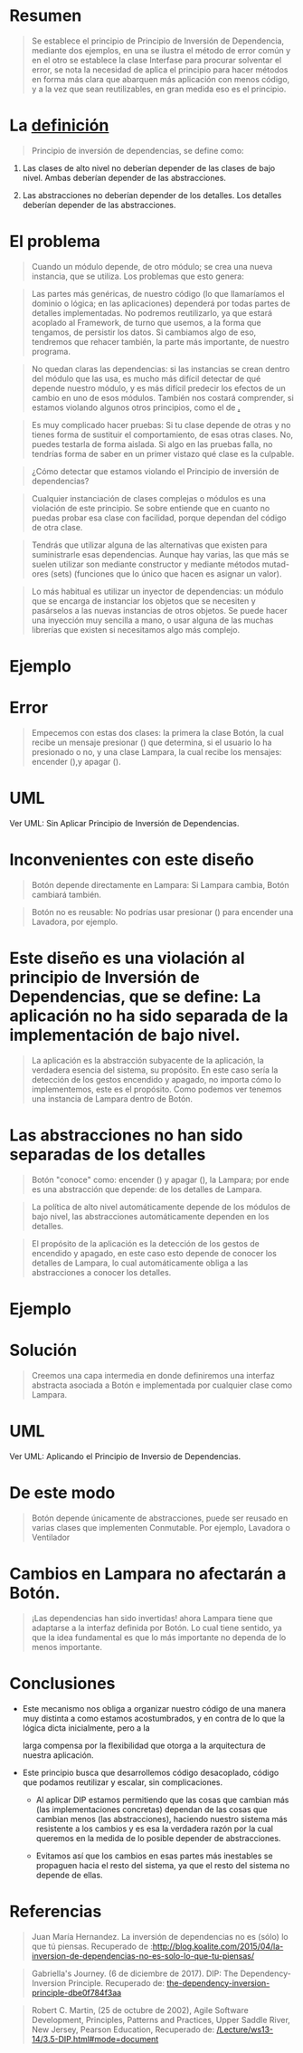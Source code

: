 # Resumen

>   Se establece el principio de Principio de Inversión de Dependencia, mediante
>   dos ejemplos, en una se ilustra el método de error común y en el otro se
>   establece la clase Interfase para procurar solventar el error, se nota la
>   necesidad de aplica el principio para hacer métodos en forma más clara que
>   abarquen más aplicación con menos código, y a la vez que sean reutilizables,
>   en gran medida eso es el principio.

# La [definición](https://en.wikipedia.org/wiki/Dependency_inversion_principle)

>   Principio de inversión de dependencias, se define como:

1.  Las clases de alto nivel no deberían depender de las clases de bajo nivel.
    Ambas deberían depender de las abstracciones.

2.  Las abstracciones no deberían depender de los detalles. Los detalles
    deberían depender de las abstracciones.

# El problema

>   Cuando un módulo depende, de otro módulo; se crea una nueva instancia, que
>   se utiliza. Los problemas que esto genera:

>   Las partes más genéricas, de nuestro código (lo que llamaríamos el dominio o
>   lógica; en las aplicaciones) dependerá por todas partes de detalles
>   implementadas. No podremos reutilizarlo, ya que estará acoplado al
>   Framework, de turno que usemos, a la forma que tengamos, de persistir los
>   datos. Si cambiamos algo de eso, tendremos que rehacer también, la parte más
>   importante, de nuestro programa.

>   No quedan claras las dependencias: si las instancias se crean dentro del
>   módulo que las usa, es mucho más difícil detectar de qué depende nuestro
>   módulo, y es más difícil predecir los efectos de un cambio en uno de esos
>   módulos. También nos costará comprender, si estamos violando algunos otros
>   principios, como el de
>   [.](https://devexperto.com/principio-responsabilidad-unica)

>   Es muy complicado hacer pruebas: Si tu clase depende de otras y no tienes
>   forma de sustituir el comportamiento, de esas otras clases. No, puedes
>   testarla de forma aislada. Si algo en las pruebas falla, no tendrías forma
>   de saber en un primer vistazo qué clase es la culpable.

>   ¿Cómo detectar que estamos violando el Principio de inversión de
>   dependencias?

>   Cualquier instanciación de clases complejas o módulos es una violación de
>   este principio. Se sobre entiende que en cuanto no puedas probar esa clase
>   con facilidad, porque dependan del código de otra clase.

>   Tendrás que utilizar alguna de las alternativas que existen para
>   suministrarle esas dependencias. Aunque hay varias, las que más se suelen
>   utilizar son mediante constructor y mediante métodos mutad-ores (sets)
>   (funciones que lo único que hacen es asignar un valor).

>   Lo más habitual es utilizar un inyector de dependencias: un módulo que se
>   encarga de instanciar los objetos que se necesiten y pasárselos a las nuevas
>   instancias de otros objetos. Se puede hacer una inyección muy sencilla a
>   mano, o usar alguna de las muchas librerías que existen si necesitamos algo
>   más complejo.

# Ejemplo

# Error

>   Empecemos con estas dos clases: la primera la clase Botón, la cual recibe un
>   mensaje presionar () que determina, si el usuario lo ha presionado o no, y
>   una clase Lampara, la cual recibe los mensajes: encender (),y apagar ().

# UML

Ver UML: Sin Aplicar Principio de Inversión de Dependencias.

# Inconvenientes con este diseño

>   Botón depende directamente en Lampara: Si Lampara cambia, Botón cambiará
>   también.

>   Botón no es reusable: No podrías usar presionar () para encender una
>   Lavadora, por ejemplo.

# Este diseño es una violación al principio de Inversión de Dependencias, que se define: La aplicación no ha sido separada de la implementación de bajo nivel.

>   La aplicación es la abstracción subyacente de la aplicación, la verdadera
>   esencia del sistema, su propósito. En este caso sería la detección de los
>   gestos encendido y apagado, no importa cómo lo implementemos, este es el
>   propósito. Como podemos ver tenemos una instancia de Lampara dentro de
>   Botón.

# Las abstracciones no han sido separadas de los detalles

>   Botón "conoce" como: encender () y apagar (), la Lampara; por ende es una
>   abstracción que depende: de los detalles de Lampara.

>   La política de alto nivel automáticamente depende de los módulos de bajo
>   nivel, las abstracciones automáticamente dependen en los detalles.

>   El propósito de la aplicación es la detección de los gestos de encendido y
>   apagado, en este caso esto depende de conocer los detalles de Lampara, lo
>   cual automáticamente obliga a las abstracciones a conocer los detalles.

# Ejemplo

# Solución

>   Creemos una capa intermedia en donde definiremos una interfaz abstracta
>   asociada a Botón e implementada por cualquier clase como Lampara.

# UML

Ver UML: Aplicando el Principio de Inversio de Dependencias.

# De este modo

>   Botón depende únicamente de abstracciones, puede ser reusado en varias
>   clases que implementen Conmutable. Por ejemplo, Lavadora o Ventilador

# Cambios en Lampara no afectarán a Botón.

>   ¡Las dependencias han sido invertidas! ahora Lampara tiene que adaptarse a
>   la interfaz definida por Botón. Lo cual tiene sentido, ya que la idea
>   fundamental es que lo más importante no dependa de lo menos importante.

# Conclusiones

-   Este mecanismo nos obliga a organizar nuestro código de una manera muy
    distinta a como estamos acostumbrados, y en contra de lo que la lógica dicta
    inicialmente, pero a la

    larga compensa por la flexibilidad que otorga a la arquitectura de nuestra
    aplicación.

-   Este principio busca que desarrollemos código desacoplado, código que
    podamos reutilizar y escalar, sin complicaciones.

    -   Al aplicar DIP estamos permitiendo que las cosas que cambian más (las
        implementaciones concretas) dependan de las cosas que cambian menos (las
        abstracciones), haciendo nuestro sistema más resistente a los cambios y
        es esa la verdadera razón por la cual queremos en la medida de lo
        posible depender de abstracciones.

    -   Evitamos así que los cambios en esas partes más inestables se propaguen
        hacia el resto del sistema, ya que el resto del sistema no depende de
        ellas.

# Referencias

>   Juan María Hernandez. La inversión de dependencias no es (sólo) lo que tú
>   piensas. Recuperado de
>   :<http://blog.koalite.com/2015/04/la-inversion-de-dependencias-no-es->[solo-lo-que-tu-piensas/](http://blog.koalite.com/2015/04/la-inversion-de-dependencias-no-es-solo-lo-que-tu-piensas/)

>   Gabriella's Journey. (6 de diciembre de 2017). DIP: The Dependency-Inversion
>   Principle. Recuperado de:
>   [the-dependency-inversion-](https://medium.com/@gabriellamedas/dip-the-dependency-inversion-)[principle-dbe0f784f3aa](https://medium.com/%40gabriellamedas/dip-the-dependency-inversion-principle-dbe0f784f3aa)

>   Robert C. Martin, (25 de octubre de 2002), Agile Software Development,
>   Principles, Patterns and Practices, Upper Saddle River, New Jersey, Pearson
>   Education, Recuperado de:
>   [/Lecture/ws13-14/3.5-DIP.html\#mode=document](%20http://stgtud.github.io/sedc/Lecture/ws13-14/3.5-DIP.html#mode=document)
